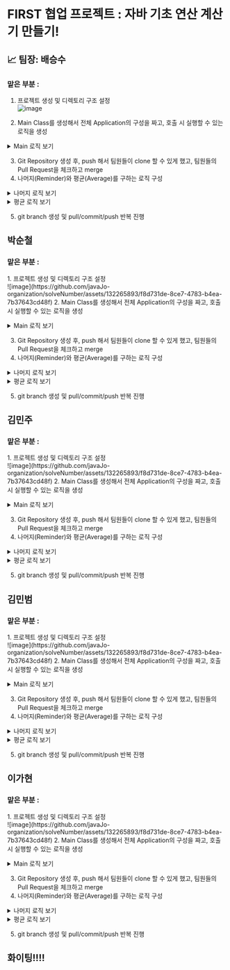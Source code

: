 # FIRST 협업 프로젝트 : 자바 기초 연산 계산기 만들기!

## 📈 팀장: 배승수 <br/>
### 맡은 부분 : <br/>
<p>
 
 1. 프로젝트 생성 및 디렉토리 구조 설정 <br/>
 ![image](https://github.com/javaJo-organization/solveNumber/assets/132265893/f8d731de-8ce7-4783-b4ea-7b37643cd48f)
 
 2. Main Class를 생성해서 전체 Application의 구성을 짜고, 호출 시 실행할 수 있는 로직을 생성 </br>
<details>
<summary>Main 로직 보기</summary>
<div markdown="1">

 ```
public class Main {
    public static void main(String[] args) {

        Scanner sc = new Scanner(System.in);

        do {
            System.out.println("1. 더하기");
            System.out.println("2. 뻬기");
            System.out.println("3. 나누기");
            System.out.println("4. 곱하기");
            System.out.println("5. 나머지");
            System.out.println("6. 1에서 n까지 합");
            System.out.println("7. n 구구단");
            System.out.println("8. 1에서 n의 평균");
            System.out.println("9. x 와 y 중 큰 수");
            System.out.println("10. x 와 y 중 작은 수");
            System.out.println("0. 종료");
            System.out.println("번호를 입력하세요 : ");

            int no = sc.nextInt();

            switch (no) {
                case 1: Add.add(); break;
                case 2: CulSub.subtract(); break;
                case 3: Division.div(); break;
                case 4: Multiple.multiple(); break;
                case 5: Remainder.mod(); break;
                case 6: Multiplus.multiplus(); break;
                case 7:TimesTable.timesTable(); break;
                case 8: Average.ave(); break;
                case 9: CulBig.big(); break;
                case 10:Small.weak(); break;
                case 0:
                    System.out.println("프로그램을 종료합니다.");
                    return;
                default:
                    System.out.println("잘못된 메뉴 번호입니다.");
                    break;
            }
        } while (true);
    }
}
```
</div>
</details>
 
3. Git Repository 생성 후, push 해서 팀원들이 clone 할 수 있게 했고, 팀원들의 Pull Request을 체크하고 merge </br>
4. 나머지(Reminder)와 평균(Average)를 구하는 로직 구성<br/>
<details>
<summary>나머지 로직 보기</summary>
<div markdown="1">

```
public class Remainder {
    public static void mod() {
        Scanner sc = new Scanner(System.in);

        System.out.println("x 값 : ");
        int x = Integer.parseInt(sc.next());

        System.out.println("y 값 : ");
        int y = Integer.parseInt(sc.next());

        int remainder = x % y;

        System.out.println("x / y의 나머지는 " + remainder + "입니다");

    }
}

```

</div>
</details>


<details>
<summary>평균 로직 보기</summary>
<div markdown="1">

```
public class Average {
    public static void ave() {

        Scanner sc = new Scanner(System.in);

        System.out.println("n 값 : ");
        int n = Integer.parseInt(sc.next());
        int sum = 0;

        for (int i = 1; i <= n; i++) {
            sum += i;
        }

        int aver = sum / n;

        System.out.println("1 부터" + n + "까지의 평균은 " + aver + "입니다");
    }
}
```

</div>
</details>

   
5. git branch 생성 및 pull/commit/push 반복 진행
</p>

## 박순철 <br/>
### 맡은 부분 : <br/>
<p>
 1. 프로젝트 생성 및 디렉토리 구조 설정 <br/>
 ![image](https://github.com/javaJo-organization/solveNumber/assets/132265893/f8d731de-8ce7-4783-b4ea-7b37643cd48f)
 2. Main Class를 생성해서 전체 Application의 구성을 짜고, 호출 시 실행할 수 있는 로직을 생성 </br>
<details>
<summary>Main 로직 보기</summary>
<div markdown="1">

 ```
public class Main {
    public static void main(String[] args) {

        Scanner sc = new Scanner(System.in);

        do {
            System.out.println("1. 더하기");
            System.out.println("2. 뻬기");
            System.out.println("3. 나누기");
            System.out.println("4. 곱하기");
            System.out.println("5. 나머지");
            System.out.println("6. 1에서 n까지 합");
            System.out.println("7. n 구구단");
            System.out.println("8. 1에서 n의 평균");
            System.out.println("9. x 와 y 중 큰 수");
            System.out.println("10. x 와 y 중 작은 수");
            System.out.println("0. 종료");
            System.out.println("번호를 입력하세요 : ");

            int no = sc.nextInt();

            switch (no) {
                case 1: Add.add(); break;
                case 2: CulSub.subtract(); break;
                case 3: Division.div(); break;
                case 4: Multiple.multiple(); break;
                case 5: Remainder.mod(); break;
                case 6: Multiplus.multiplus(); break;
                case 7:TimesTable.timesTable(); break;
                case 8: Average.ave(); break;
                case 9: CulBig.big(); break;
                case 10:Small.weak(); break;
                case 0:
                    System.out.println("프로그램을 종료합니다.");
                    return;
                default:
                    System.out.println("잘못된 메뉴 번호입니다.");
                    break;
            }
        } while (true);
    }
}
```
</div>
</details>
 
3. Git Repository 생성 후, push 해서 팀원들이 clone 할 수 있게 했고, 팀원들의 Pull Request을 체크하고 merge </br>
4. 나머지(Reminder)와 평균(Average)를 구하는 로직 구성<br/>
<details>
<summary>나머지 로직 보기</summary>
<div markdown="1">

```
public class Remainder {
    public static void mod() {
        Scanner sc = new Scanner(System.in);

        System.out.println("x 값 : ");
        int x = Integer.parseInt(sc.next());

        System.out.println("y 값 : ");
        int y = Integer.parseInt(sc.next());

        int remainder = x % y;

        System.out.println("x / y의 나머지는 " + remainder + "입니다");

    }
}

```

</div>
</details>


<details>
<summary>평균 로직 보기</summary>
<div markdown="1">

```
public class Average {
    public static void ave() {

        Scanner sc = new Scanner(System.in);

        System.out.println("n 값 : ");
        int n = Integer.parseInt(sc.next());
        int sum = 0;

        for (int i = 1; i <= n; i++) {
            sum += i;
        }

        int aver = sum / n;

        System.out.println("1 부터" + n + "까지의 평균은 " + aver + "입니다");
    }
}
```

</div>
</details>

   
5. git branch 생성 및 pull/commit/push 반복 진행
</p>


## 김민주 <br/>
### 맡은 부분 : <br/>
<p>
 1. 프로젝트 생성 및 디렉토리 구조 설정 <br/>
 ![image](https://github.com/javaJo-organization/solveNumber/assets/132265893/f8d731de-8ce7-4783-b4ea-7b37643cd48f)
 2. Main Class를 생성해서 전체 Application의 구성을 짜고, 호출 시 실행할 수 있는 로직을 생성 </br>
<details>
<summary>Main 로직 보기</summary>
<div markdown="1">

 ```
public class Main {
    public static void main(String[] args) {

        Scanner sc = new Scanner(System.in);

        do {
            System.out.println("1. 더하기");
            System.out.println("2. 뻬기");
            System.out.println("3. 나누기");
            System.out.println("4. 곱하기");
            System.out.println("5. 나머지");
            System.out.println("6. 1에서 n까지 합");
            System.out.println("7. n 구구단");
            System.out.println("8. 1에서 n의 평균");
            System.out.println("9. x 와 y 중 큰 수");
            System.out.println("10. x 와 y 중 작은 수");
            System.out.println("0. 종료");
            System.out.println("번호를 입력하세요 : ");

            int no = sc.nextInt();

            switch (no) {
                case 1: Add.add(); break;
                case 2: CulSub.subtract(); break;
                case 3: Division.div(); break;
                case 4: Multiple.multiple(); break;
                case 5: Remainder.mod(); break;
                case 6: Multiplus.multiplus(); break;
                case 7:TimesTable.timesTable(); break;
                case 8: Average.ave(); break;
                case 9: CulBig.big(); break;
                case 10:Small.weak(); break;
                case 0:
                    System.out.println("프로그램을 종료합니다.");
                    return;
                default:
                    System.out.println("잘못된 메뉴 번호입니다.");
                    break;
            }
        } while (true);
    }
}
```
</div>
</details>
 
3. Git Repository 생성 후, push 해서 팀원들이 clone 할 수 있게 했고, 팀원들의 Pull Request을 체크하고 merge </br>
4. 나머지(Reminder)와 평균(Average)를 구하는 로직 구성<br/>
<details>
<summary>나머지 로직 보기</summary>
<div markdown="1">

```
public class Remainder {
    public static void mod() {
        Scanner sc = new Scanner(System.in);

        System.out.println("x 값 : ");
        int x = Integer.parseInt(sc.next());

        System.out.println("y 값 : ");
        int y = Integer.parseInt(sc.next());

        int remainder = x % y;

        System.out.println("x / y의 나머지는 " + remainder + "입니다");

    }
}

```

</div>
</details>


<details>
<summary>평균 로직 보기</summary>
<div markdown="1">

```
public class Average {
    public static void ave() {

        Scanner sc = new Scanner(System.in);

        System.out.println("n 값 : ");
        int n = Integer.parseInt(sc.next());
        int sum = 0;

        for (int i = 1; i <= n; i++) {
            sum += i;
        }

        int aver = sum / n;

        System.out.println("1 부터" + n + "까지의 평균은 " + aver + "입니다");
    }
}
```

</div>
</details>

   
5. git branch 생성 및 pull/commit/push 반복 진행
</p>

## 김민범 <br/>
### 맡은 부분 : <br/>
<p>
 1. 프로젝트 생성 및 디렉토리 구조 설정 <br/>
 ![image](https://github.com/javaJo-organization/solveNumber/assets/132265893/f8d731de-8ce7-4783-b4ea-7b37643cd48f)
 2. Main Class를 생성해서 전체 Application의 구성을 짜고, 호출 시 실행할 수 있는 로직을 생성 </br>
<details>
<summary>Main 로직 보기</summary>
<div markdown="1">

 ```
public class Main {
    public static void main(String[] args) {

        Scanner sc = new Scanner(System.in);

        do {
            System.out.println("1. 더하기");
            System.out.println("2. 뻬기");
            System.out.println("3. 나누기");
            System.out.println("4. 곱하기");
            System.out.println("5. 나머지");
            System.out.println("6. 1에서 n까지 합");
            System.out.println("7. n 구구단");
            System.out.println("8. 1에서 n의 평균");
            System.out.println("9. x 와 y 중 큰 수");
            System.out.println("10. x 와 y 중 작은 수");
            System.out.println("0. 종료");
            System.out.println("번호를 입력하세요 : ");

            int no = sc.nextInt();

            switch (no) {
                case 1: Add.add(); break;
                case 2: CulSub.subtract(); break;
                case 3: Division.div(); break;
                case 4: Multiple.multiple(); break;
                case 5: Remainder.mod(); break;
                case 6: Multiplus.multiplus(); break;
                case 7:TimesTable.timesTable(); break;
                case 8: Average.ave(); break;
                case 9: CulBig.big(); break;
                case 10:Small.weak(); break;
                case 0:
                    System.out.println("프로그램을 종료합니다.");
                    return;
                default:
                    System.out.println("잘못된 메뉴 번호입니다.");
                    break;
            }
        } while (true);
    }
}
```
</div>
</details>
 
3. Git Repository 생성 후, push 해서 팀원들이 clone 할 수 있게 했고, 팀원들의 Pull Request을 체크하고 merge </br>
4. 나머지(Reminder)와 평균(Average)를 구하는 로직 구성<br/>
<details>
<summary>나머지 로직 보기</summary>
<div markdown="1">

```
public class Remainder {
    public static void mod() {
        Scanner sc = new Scanner(System.in);

        System.out.println("x 값 : ");
        int x = Integer.parseInt(sc.next());

        System.out.println("y 값 : ");
        int y = Integer.parseInt(sc.next());

        int remainder = x % y;

        System.out.println("x / y의 나머지는 " + remainder + "입니다");

    }
}

```

</div>
</details>


<details>
<summary>평균 로직 보기</summary>
<div markdown="1">

```
public class Average {
    public static void ave() {

        Scanner sc = new Scanner(System.in);

        System.out.println("n 값 : ");
        int n = Integer.parseInt(sc.next());
        int sum = 0;

        for (int i = 1; i <= n; i++) {
            sum += i;
        }

        int aver = sum / n;

        System.out.println("1 부터" + n + "까지의 평균은 " + aver + "입니다");
    }
}
```

</div>
</details>

   
5. git branch 생성 및 pull/commit/push 반복 진행
</p>

## 이가현 <br/>
### 맡은 부분 : <br/>
<p>
 1. 프로젝트 생성 및 디렉토리 구조 설정 <br/>
 ![image](https://github.com/javaJo-organization/solveNumber/assets/132265893/f8d731de-8ce7-4783-b4ea-7b37643cd48f)
 2. Main Class를 생성해서 전체 Application의 구성을 짜고, 호출 시 실행할 수 있는 로직을 생성 </br>
<details>
<summary>Main 로직 보기</summary>
<div markdown="1">

 ```
public class Main {
    public static void main(String[] args) {

        Scanner sc = new Scanner(System.in);

        do {
            System.out.println("1. 더하기");
            System.out.println("2. 뻬기");
            System.out.println("3. 나누기");
            System.out.println("4. 곱하기");
            System.out.println("5. 나머지");
            System.out.println("6. 1에서 n까지 합");
            System.out.println("7. n 구구단");
            System.out.println("8. 1에서 n의 평균");
            System.out.println("9. x 와 y 중 큰 수");
            System.out.println("10. x 와 y 중 작은 수");
            System.out.println("0. 종료");
            System.out.println("번호를 입력하세요 : ");

            int no = sc.nextInt();

            switch (no) {
                case 1: Add.add(); break;
                case 2: CulSub.subtract(); break;
                case 3: Division.div(); break;
                case 4: Multiple.multiple(); break;
                case 5: Remainder.mod(); break;
                case 6: Multiplus.multiplus(); break;
                case 7:TimesTable.timesTable(); break;
                case 8: Average.ave(); break;
                case 9: CulBig.big(); break;
                case 10:Small.weak(); break;
                case 0:
                    System.out.println("프로그램을 종료합니다.");
                    return;
                default:
                    System.out.println("잘못된 메뉴 번호입니다.");
                    break;
            }
        } while (true);
    }
}
```
</div>
</details>
 
3. Git Repository 생성 후, push 해서 팀원들이 clone 할 수 있게 했고, 팀원들의 Pull Request을 체크하고 merge </br>
4. 나머지(Reminder)와 평균(Average)를 구하는 로직 구성<br/>
<details>
<summary>나머지 로직 보기</summary>
<div markdown="1">

```
public class Remainder {
    public static void mod() {
        Scanner sc = new Scanner(System.in);

        System.out.println("x 값 : ");
        int x = Integer.parseInt(sc.next());

        System.out.println("y 값 : ");
        int y = Integer.parseInt(sc.next());

        int remainder = x % y;

        System.out.println("x / y의 나머지는 " + remainder + "입니다");

    }
}

```

</div>
</details>


<details>
<summary>평균 로직 보기</summary>
<div markdown="1">

```
public class Average {
    public static void ave() {

        Scanner sc = new Scanner(System.in);

        System.out.println("n 값 : ");
        int n = Integer.parseInt(sc.next());
        int sum = 0;

        for (int i = 1; i <= n; i++) {
            sum += i;
        }

        int aver = sum / n;

        System.out.println("1 부터" + n + "까지의 평균은 " + aver + "입니다");
    }
}
```

</div>
</details>

   
5. git branch 생성 및 pull/commit/push 반복 진행
</p>

 ## 화이팅!!!!
